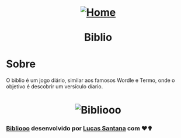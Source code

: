 <h1 align="center">
  <a href="https://bibliooo.com.br/" target="_blank">
    <img alt="Home" src="https://i.imgur.com/eX0Hhtx.png"/>
  </a>
  <br/>
  <br/>
  Biblio
</h1>

# Sobre

O biblio é um jogo diário, similar aos famosos Wordle e Termo, onde o objetivo é descobrir um versículo díario.

<h1 align="center">
  <img alt="Bibliooo" src="https://i.imgur.com/bxb7gI8.png"/>
</h1>

### [Bibliooo](https://bibliooo.com.br) desenvolvido por [Lucas Santana](https://github.com/lucasSCsantos) com ❤✟
